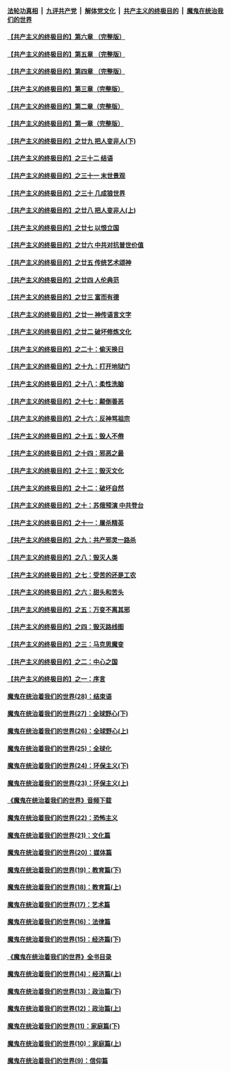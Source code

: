 ####  [法轮功真相](../../../../basic/blob/master/README.md?t=09180839) &nbsp;|&nbsp; [九评共产党](../../../../9ping.md/blob/master/README.md?t=09180839) &nbsp;|&nbsp; [解体党文化](../../../../jtdwh.md/blob/master/README.md?t=09180839)  &nbsp;|&nbsp; [共产主义的终极目的](../../../../gczydzjmd.md/blob/master/README.md?t=09180839) &nbsp;|&nbsp; [魔鬼在统治我们的世界](../../../../mgztzwmdsj.md/blob/master/README.md?t=09180839) 

#### [【共产主义的终极目的】第六章 （完整版）](../pages/nsc422/n11428913.md?t=09180839) 

#### [【共产主义的终极目的】第五章 （完整版）](../pages/nsc422/n11428912.md?t=09180839) 

#### [【共产主义的终极目的】第四章 （完整版）](../pages/nsc422/n11428907.md?t=09180839) 

#### [【共产主义的终极目的】第三章（完整版）](../pages/nsc422/n11428848.md?t=09180839) 

#### [【共产主义的终极目的】第二章（完整版）](../pages/nsc422/n11428831.md?t=09180839) 

#### [【共产主义的终极目的】第一章（完整版）](../pages/nsc422/n11417651.md?t=09180839) 

#### [【共产主义的终极目的】之廿九 把人变非人(下)](../pages/nsc422/n11344140.md?t=09180839) 

#### [【共产主义的终极目的】之三十二 结语](../pages/nsc422/n11360535.md?t=09180839) 

#### [【共产主义的终极目的】之三十一 末世景观](../pages/nsc422/n11351129.md?t=09180839) 

#### [【共产主义的终极目的】之三十 几成狼世界](../pages/nsc422/n11348280.md?t=09180839) 

#### [【共产主义的终极目的】之廿八 把人变非人(上)](../pages/nsc422/n11340492.md?t=09180839) 

#### [【共产主义的终极目的】之廿七 以恨立国](../pages/nsc422/n11336944.md?t=09180839) 

#### [【共产主义的终极目的】之廿六 中共对抗普世价值](../pages/nsc422/n11324785.md?t=09180839) 

#### [【共产主义的终极目的】之廿五 传统艺术颂神](../pages/nsc422/n11296396.md?t=09180839) 

#### [【共产主义的终极目的】之廿四 人伦典范](../pages/nsc422/n11296397.md?t=09180839) 

#### [【共产主义的终极目的】之廿三 富而有德](../pages/nsc422/n11283598.md?t=09180839) 

#### [【共产主义的终极目的】之廿一 神传语言文字](../pages/nsc422/n11263265.md?t=09180839) 

#### [【共产主义的终极目的】之廿二 破坏修炼文化](../pages/nsc422/n11245728.md?t=09180839) 

#### [【共产主义的终极目的】之二十：偷天换日](../pages/nsc422/n11238846.md?t=09180839) 

#### [【共产主义的终极目的】之十九：打开地狱门](../pages/nsc422/n11206376.md?t=09180839) 

#### [【共产主义的终极目的】之十八：柔性洗脑](../pages/nsc422/n11199994.md?t=09180839) 

#### [【共产主义的终极目的】之十七：颠倒善恶](../pages/nsc422/n11179782.md?t=09180839) 

#### [【共产主义的终极目的】之十六：反神骂祖宗](../pages/nsc422/n11166798.md?t=09180839) 

#### [【共产主义的终极目的】之十五：毁人不倦](../pages/nsc422/n11166792.md?t=09180839) 

#### [【共产主义的终极目的】之十四：邪恶之最](../pages/nsc422/n11150249.md?t=09180839) 

#### [【共产主义的终极目的】之十三：毁灭文化](../pages/nsc422/n11135227.md?t=09180839) 

#### [【共产主义的终极目的】之十二：破坏自然](../pages/nsc422/n11135214.md?t=09180839) 

#### [【共产主义的终极目的】之十：苏俄预演 中共登台](../pages/nsc422/n11118424.md?t=09180839) 

#### [【共产主义的终极目的】之十一：屠杀精英](../pages/nsc422/n11118442.md?t=09180839) 

#### [【共产主义的终极目的】之九：共产邪灵一路杀](../pages/nsc422/n11114139.md?t=09180839) 

#### [【共产主义的终极目的】之八：毁灭人类](../pages/nsc422/n11108503.md?t=09180839) 

#### [【共产主义的终极目的】之七：受苦的还是工农](../pages/nsc422/n11101809.md?t=09180839) 

#### [【共产主义的终极目的】之六：甜头和苦头](../pages/nsc422/n11096971.md?t=09180839) 

#### [【共产主义的终极目的】之五：万变不离其邪](../pages/nsc422/n11091285.md?t=09180839) 

#### [【共产主义的终极目的】之四：毁灭路线图](../pages/nsc422/n11086284.md?t=09180839) 

#### [【共产主义的终极目的】之三：马克思魔变](../pages/nsc422/n11061941.md?t=09180839) 

#### [【共产主义的终极目的】之二：中心之国](../pages/nsc422/n11047728.md?t=09180839) 

#### [【共产主义的终极目的】之一：序言](../pages/nsc422/n11086077.md?t=09180839) 

#### [魔鬼在统治着我们的世界(28)：结束语](../pages/nsc422/n10936246.md?t=09180839) 

#### [魔鬼在统治着我们的世界(27)：全球野心(下)](../pages/nsc422/n10928319.md?t=09180839) 

#### [魔鬼在统治着我们的世界(26)：全球野心(上)](../pages/nsc422/n10900318.md?t=09180839) 

#### [魔鬼在统治着我们的世界(25)：全球化](../pages/nsc422/n10788205.md?t=09180839) 

#### [魔鬼在统治着我们的世界(24)：环保主义(下)](../pages/nsc422/n10695307.md?t=09180839) 

#### [魔鬼在统治着我们的世界(23)：环保主义(上)](../pages/nsc422/n10688613.md?t=09180839) 

#### [《魔鬼在统治着我们的世界》音频下载](../pages/nsc422/n10635553.md?t=09180839) 

#### [魔鬼在统治着我们的世界(22)：恐怖主义](../pages/nsc422/n10614727.md?t=09180839) 

#### [魔鬼在统治着我们的世界(21)：文化篇](../pages/nsc422/n10597706.md?t=09180839) 

#### [魔鬼在统治着我们的世界(20)：媒体篇](../pages/nsc422/n10586579.md?t=09180839) 

#### [魔鬼在统治着我们的世界(19)：教育篇(下)](../pages/nsc422/n10564808.md?t=09180839) 

#### [魔鬼在统治着我们的世界(18)：教育篇(上)](../pages/nsc422/n10526970.md?t=09180839) 

#### [魔鬼在统治着我们的世界(17)：艺术篇](../pages/nsc422/n10499093.md?t=09180839) 

#### [魔鬼在统治着我们的世界(16)：法律篇](../pages/nsc422/n10485969.md?t=09180839) 

#### [魔鬼在统治着我们的世界(15)：经济篇(下)](../pages/nsc422/n10469975.md?t=09180839) 

#### [《魔鬼在统治着我们的世界》全书目录](../pages/nsc422/n10464261.md?t=09180839) 

#### [魔鬼在统治着我们的世界(14)：经济篇(上)](../pages/nsc422/n10457370.md?t=09180839) 

#### [魔鬼在统治着我们的世界(13)：政治篇(下)](../pages/nsc422/n10448270.md?t=09180839) 

#### [魔鬼在统治着我们的世界(12)：政治篇(上)](../pages/nsc422/n10444576.md?t=09180839) 

#### [魔鬼在统治着我们的世界(11)：家庭篇(下)](../pages/nsc422/n10440961.md?t=09180839) 

#### [魔鬼在统治着我们的世界(10)：家庭篇(上)](../pages/nsc422/n10435448.md?t=09180839) 

#### [魔鬼在统治着我们的世界(9)：信仰篇](../pages/nsc422/n10432159.md?t=09180839) 

